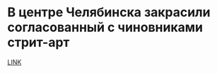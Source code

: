 # В центре Челябинска закрасили согласованный с чиновниками стрит-арт



[LINK](https://varlamov.ru/3671840.html)